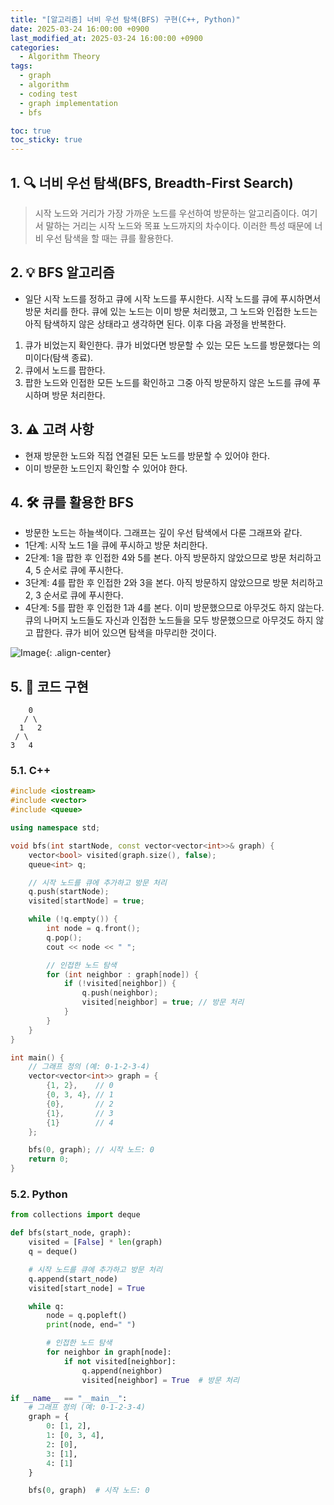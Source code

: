 ```yaml
---
title: "[알고리즘] 너비 우선 탐색(BFS) 구현(C++, Python)"
date: 2025-03-24 16:00:00 +0900
last_modified_at: 2025-03-24 16:00:00 +0900
categories:
  - Algorithm Theory
tags:
  - graph
  - algorithm
  - coding test
  - graph implementation
  - bfs

toc: true
toc_sticky: true
---
```


## 1. 🔍 너비 우선 탐색(BFS, Breadth-First Search)

> 시작 노드와 거리가 가장 가까운 노드를 우선하여 방문하는 알고리즘이다. 여기서 말하는 거리는 시작 노드와 목표 노드까지의 차수이다. 이러한 특성 때문에 너비 우선 탐색을 할 때는 큐를 활용한다.

## 2. 💡 BFS 알고리즘

- 일단 시작 노드를 정하고 큐에 시작 노드를 푸시한다.  시작 노드를 큐에 푸시하면서 방문 처리를 한다. 큐에 있는 노드는 이미 방문 처리했고, 그 노드와 인접한 노드는 아직 탐색하지 않은 상태라고 생각하면 된다. 이후 다음 과정을 반복한다.

1. 큐가 비었는지 확인한다. 큐가 비었다면 방문할 수 있는 모든 노드를 방문했다는 의미이다(탐색 종료).
2. 큐에서 노드를 팝한다.
3. 팝한 노드와 인접한 모든 노드를 확인하고 그중 아직 방문하지 않은 노드를 큐에 푸시하며 방문 처리한다.

## 3. ⚠️ 고려 사항

- 현재 방문한 노드와 직접 연결된 모든 노드를 방문할 수 있어야 한다.
- 이미 방문한 노드인지 확인할 수 있어야 한다.

## 4. 🛠️ 큐를 활용한 BFS

- 방문한 노드는 하늘색이다. 그래프는 깊이 우선 탐색에서 다룬 그래프와 같다.
- 1단계: 시작 노드 1을 큐에 푸시하고 방문 처리한다.
- 2단계: 1을 팝한 후 인접한 4와 5를 본다. 아직 방문하지 않았으므로 방문 처리하고 4, 5 순서로 큐에 푸시한다.
- 3단계: 4를 팝한 후 인접한 2와 3을 본다. 아직 방문하지 않았으므로 방문 처리하고 2, 3 순서로 큐에 푸시한다.
- 4단계: 5를 팝한 후 인접한 1과 4를 본다. 이미 방문했으므로 아무것도 하지 않는다. 큐의 나머지 노드들도 자신과 인접한 노드들을 모두 방문했으므로 아무것도 하지 않고 팝한다. 큐가 비어 있으면 탐색을 마무리한 것이다.

![Image](https://github.com/user-attachments/assets/0a67d3e3-f618-47b9-90ff-19e176221dfa){: .align-center}

## 5. 📝 코드 구현

```
    0
   / \
  1   2
 / \
3   4
```

### 5.1. C++

```cpp
#include <iostream>
#include <vector>
#include <queue>

using namespace std;

void bfs(int startNode, const vector<vector<int>>& graph) {
    vector<bool> visited(graph.size(), false);
    queue<int> q;

    // 시작 노드를 큐에 추가하고 방문 처리
    q.push(startNode);
    visited[startNode] = true;

    while (!q.empty()) {
        int node = q.front();
        q.pop();
        cout << node << " ";

        // 인접한 노드 탐색
        for (int neighbor : graph[node]) {
            if (!visited[neighbor]) {
                q.push(neighbor);
                visited[neighbor] = true; // 방문 처리
            }
        }
    }
}

int main() {
    // 그래프 정의 (예: 0-1-2-3-4)
    vector<vector<int>> graph = {
        {1, 2},    // 0
        {0, 3, 4}, // 1
        {0},       // 2
        {1},       // 3
        {1}        // 4
    };

    bfs(0, graph); // 시작 노드: 0
    return 0;
}
```

### 5.2. Python

```python
from collections import deque

def bfs(start_node, graph):
    visited = [False] * len(graph)
    q = deque()

    # 시작 노드를 큐에 추가하고 방문 처리
    q.append(start_node)
    visited[start_node] = True

    while q:
        node = q.popleft()
        print(node, end=" ")

        # 인접한 노드 탐색
        for neighbor in graph[node]:
            if not visited[neighbor]:
                q.append(neighbor)
                visited[neighbor] = True  # 방문 처리

if __name__ == "__main__":
    # 그래프 정의 (예: 0-1-2-3-4)
    graph = {
        0: [1, 2],
        1: [0, 3, 4],
        2: [0],
        3: [1],
        4: [1]
    }

    bfs(0, graph)  # 시작 노드: 0
```
